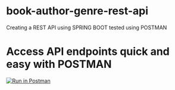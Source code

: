 # book-author-genre-rest-api
Creating a REST API using SPRING BOOT tested using POSTMAN

# Access API endpoints quick and easy with POSTMAN 
[![Run in Postman](https://run.pstmn.io/button.svg)](https://app.getpostman.com/run-collection/26932885-8dd630c1-dc79-4a7d-a426-671d42f8aa7f?action=collection%2Ffork&source=rip_markdown&collection-url=entityId%3D26932885-8dd630c1-dc79-4a7d-a426-671d42f8aa7f%26entityType%3Dcollection%26workspaceId%3D1025f89f-d385-4194-8336-c923f55680b5)
